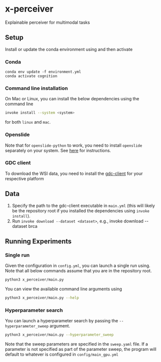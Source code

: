 # x-perceiver

Explainable perceiver for multimodal tasks

## Setup 

Install or update the conda environment using and then activate

### Conda
```
conda env update -f environment.yml
conda activate cognition
```

### Command line installation

On Mac or Linux, you can install the below dependencies using the command line

```bash
invoke install --system <system>
```
for both `linux` and `mac`. 

### Openslide
Note that for `openslide-python` to work, you need to install `openslide` separately on your system. 
See [here](https://openslide.org/download/) for instructions. 

### GDC client
To download the WSI data, you need to install the [gdc-client](https://docs.gdc.cancer.gov/Data_Transfer_Tool/Users_Guide/Data_Download_and_Upload/) for your respective platform


## Data

1. Specify the path to the gdc-client executable in `main.yml` (this will likely be the repository root if you installed the dependencies using `invoke install`). 
2. Run `invoke download --dataset <dataset>`, e.g., invoke download --dataset brca


## Running Experiments

### Single run

Given the configuration in `config.yml`, you can launch a single run using. Note that all below commands assume that you are in the repository root. 

```bash
python3 x_perceiver/main.py 
```

You can view the available command line arguments using 

```bash
python3 x_perceiver/main.py --help
```


### Hyperparameter search

You can launch a hyperparameter search by passing the `--hyperparameter_sweep` argument. 

```bash
python3 x_perceiver/main.py --hyperparameter_sweep
```

Note that the sweep parameters are specified in the `sweep.yaml` file. If a parameter is not specified as part of the parameter sweep, the program will default to whatever is configured in `config/main_gpu.yml`